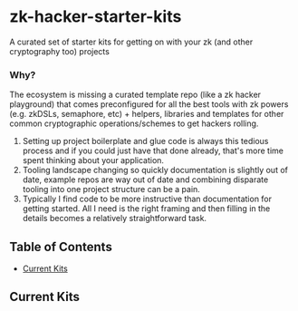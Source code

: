 # zk-hacker-starter-kits
A curated set of starter kits for getting on with your zk (and other cryptography too) projects

### Why?

 The ecosystem is missing a curated template repo (like a zk hacker playground) that comes preconfigured for all the best tools with zk powers (e.g. zkDSLs, semaphore, etc) + helpers, libraries and templates for other common cryptographic operations/schemes to get hackers rolling. 

1. Setting up project boilerplate and glue code is always this tedious process and if you could just have that done already, that's more time spent thinking about your application. 
2. Tooling landscape changing so quickly documentation is slightly out of date, example repos are way out of date and combining disparate tooling into one project structure can be a pain.
3. Typically I find code to be more instructive than documentation for getting started. All I need is the right framing and then filling in the details becomes a relatively straightforward task.

## Table of Contents

- [Current Kits](#current-kits)


## Current Kits

